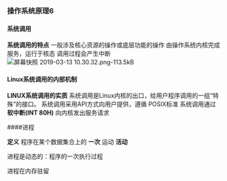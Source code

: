 ### 操作系统原理6

#### 系统调用
**系统调用的特点**
一般涉及核心资源的操作或底层功能的操作
由操作系统内核完成服务，运行于核态
调用过程会产生中断
![屏幕快照 2019-03-13 10.30.32.png-113.5kB][3]



#### Linux系统调用的内部机制
**LINUX系统调用的实质**
系统调用是Linux内核的出口，给用户程序调用的一组“特殊”的接口。
系统调用采用API方式向用户提供，遵循 POSIX标准 
系统调用通过 **软中断(INT 80H)** 向内核发出服务请求

  [3]: http://static.zybuluo.com/linekm/p9nuk0v0i1yvwcqwbqv353bj/%E5%B1%8F%E5%B9%95%E5%BF%AB%E7%85%A7%202019-03-13%2010.30.32.png

####进程

**定义**
程序在某个数据集合上的 **一次** 运动 **活动**

进程是动态的：程序的一次执行过程

进程在内存驻留

